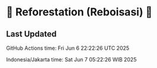 
# 🌳 Reforestation (Reboisasi) 🌲

## Last Updated

GitHub Actions time: Fri Jun  6 22:22:26 UTC 2025

Indonesia/Jakarta time: Sat Jun  7 05:22:26 WIB 2025
